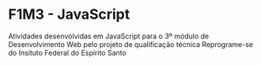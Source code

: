 # F1M3 - JavaScript
 Atividades desenvolvidas em JavaScript para o 3º módulo de Desenvolvimento Web pelo projeto de qualificação técnica Reprograme-se do Insituto Federal do Espírito Santo
